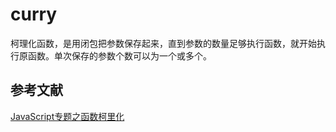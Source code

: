 # curry

柯理化函数，是用闭包把参数保存起来，直到参数的数量足够执行函数，就开始执行原函数。单次保存的参数个数可以为一个或多个。

## 参考文献

[JavaScript专题之函数柯里化](https://github.com/mqyqingfeng/Blog/issues/42)